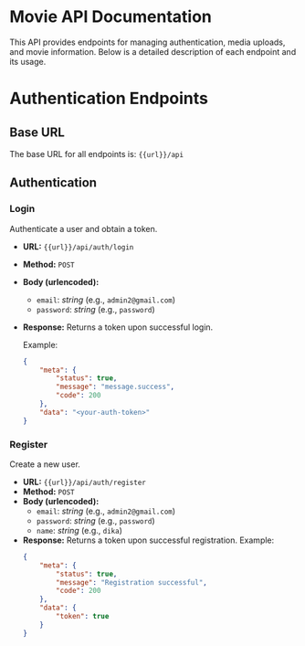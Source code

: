 # Movie API Documentation

This API provides endpoints for managing authentication, media uploads, and movie information. Below is a detailed description of each endpoint and its usage.

# Authentication Endpoints

## Base URL

The base URL for all endpoints is: `{{url}}/api`

## Authentication

### Login

Authenticate a user and obtain a token.

-   **URL:** `{{url}}/api/auth/login`
-   **Method:** `POST`
-   **Body (urlencoded):**
    -   `email`: _string_ (e.g., `admin2@gmail.com`)
    -   `password`: _string_ (e.g., `password`)
-   **Response:** Returns a token upon successful login.

    Example:

    ```json
    {
        "meta": {
            "status": true,
            "message": "message.success",
            "code": 200
        },
        "data": "<your-auth-token>"
    }
    ```

### Register

Create a new user.

-   **URL:** `{{url}}/api/auth/register`
-   **Method:** `POST`
-   **Body (urlencoded):**
    -   `email`: _string_ (e.g., `admin2@gmail.com`)
    -   `password`: _string_ (e.g., `password`)
    -   `name`: _string_ (e.g., `dika`)
-   **Response:** Returns a token upon successful registration.
    Example:
    ```json
    {
        "meta": {
            "status": true,
            "message": "Registration successful",
            "code": 200
        },
        "data": {
            "token": true
        }
    }
